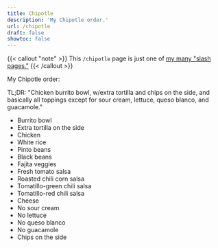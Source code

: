 ```yaml
---
title: Chipotle
description: 'My Chipotle order.'
url: /chipotle
draft: false
showtoc: false
---
```

{{< callout "note" >}}
This `/chipotle` page is just one of [my many "slash pages."](/slashes)
{{< /callout >}}

My Chipotle order:

TL;DR: "Chicken burrito bowl, w/extra tortilla and chips on the side, and basically all toppings except for sour cream, lettuce, queso blanco, and guacamole."

- Burrito bowl
- Extra tortilla on the side
- Chicken
- White rice
- Pinto beans
- Black beans
- Fajita veggies
- Fresh tomato salsa
- Roasted chili corn salsa
- Tomatillo-green chili salsa
- Tomatillo-red chili salsa
- Cheese
- No sour cream
- No lettuce
- No queso blanco
- No guacamole
- Chips on the side

